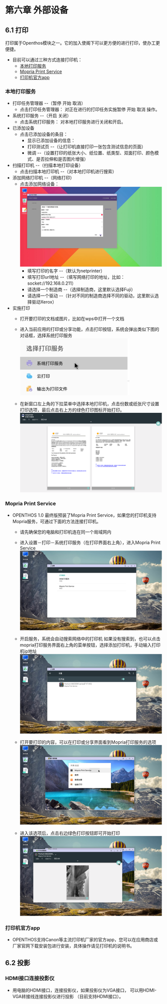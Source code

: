 # 第六章 外部设备
## 6.1 打印

打印属于Openthos模块之一。它的加入使阁下可以更方便的进行打印，使办工更便捷。

   - 目前可以通过三种方式连接打印机：
      - [本地打印服务](#本地打印服务)
      - [Mopria Print Service](#mopria-print-service)
      - [打印机官方app](#打印机官方app)

### 本地打印服务
   - 打印任务管理器 --（暂停 开始 取消）
      - 点击打印任务管理器： 对正在进行的打印任务实施暂停 开始 取消 操作。
   - 系统打印服务 --（开启 关闭）
      - 点击系统打印服务： 对本地打印服务进行关闭和开启。
   - 已添加设备
      - 点击已添加设备的条目： 
         - 显示已添加设备的信息：
         - 打印测试页 --（让打印机直接打印一张包含测试信息的页面）
         - 微调 --（设置打印的纸张大小、纸位置、纸类型、双面打印、颜色模式、是否拉伸和是否图片增强）
   - 扫描打印机 --（扫描本地打印设备）
      - 点击扫描本地打印机 --（对本地打印机进行搜索）
   - 添加网络打印机 --（网络打印）
      - 点击添加网络设备：  
![](./_pic/6_Print_local1.png)
         - 填写打印的名字 --（默认为netprinter）
         - 填写打印url地址 --（填写网络打印的地址，比如：socket://192.168.0.211）
         - 请选择一个制造商 --（选择制造商，这里默认选择Fuji）
         - 请选择一个驱动 --（针对不同的制造商选择不同的驱动，这里默认选择驱动Xerox）
   - 实施打印
      - 打开要打印的文档或图片，比如在wps中打开一个文档
      - 进入当前应用的打印或分享功能，点击打印按钮，系统会弹出类似下图的对话框，选择系统打印服务  
![](./_pic/6_Print_local2.png) 

      - 在新窗口左上角的下拉菜单中选择本地打印机，点击份数或纸张尺寸设置打印选项，最后点击右上方的绿色打印图标开始打印。  
![](./_pic/6_Print_local3.png)

### Mopria Print Service
   - OPENTHOS 1.0 最终版预装了Mopria Print Service，如果您的打印机支持Mopria服务，可通过下面的方法连接打印机。
      - 请先确保您的电脑和打印机连在同一个局域网内
      - 进入设置－打印－系统打印服务（在打印界面右上角），进入Mopria Print Service  
![](./_pic/6_Print_mopria1.png)

      - 开启服务，系统会自动搜索网络中的打印机
        如果没有搜索到，也可以点击mopria打印服务界面右上角的菜单按钮，选择添加打印机，手动输入打印机ip地址  
![](./_pic/6_Print_mopria2.png)

      - 打开要打印的内容，可以在打印或分享界面看到Mopria打印服务的选项  
![](./_pic/6_Print_mopria3.png)

      - 进入该选项后，点击右边绿色打印按钮即可开始打印  
![](./_pic/6_Print_mopria4.png)

### 打印机官方app
   - OPENTHOS支持Canon等主流打印机厂家的官方app，您可以在应用商店或厂家官网下载安装包进行安装，具体操作请见打印机的说明书。

## 6.2 投影  
### HDMI接口连接投影仪
   - 用电脑的HDMI接口，连接投影仪，如果投影仪为VGA接口， 可以用HDMI-VGA转接线连接投影仪进行投影 （目前支持HDMI接口）。
